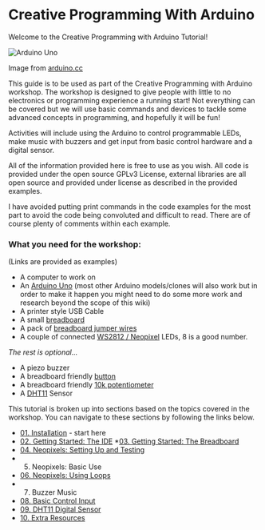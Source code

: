 # Creative Programming With Arduino

Welcome to the Creative Programming with Arduino Tutorial!

![Arduino Uno](https://store-cdn.arduino.cc/uni/catalog/product/cache/1/image/520x330/604a3538c15e081937dbfbd20aa60aad/a/0/a000066_featured_1_.jpg  "Arduino Uno")

Image from [arduino.cc](https://www.arduino.cc/)

This guide is to be used as part of the Creative Programming with Arduino workshop. The workshop is designed to give people with little to no electronics or programming experience a running start! Not everything can be covered but we will use basic commands and devices to tackle some advanced concepts in programming, and hopefully it will be fun!

Activities will include using the Arduino to control programmable LEDs, make music with buzzers and get input from basic control hardware and a digital sensor.

All of the information provided here is free to use as you wish. All code is provided under the open source GPLv3 License, external libraries are all open source and provided under license as described in the provided examples.

I have avoided putting print commands in the code examples for the most part to avoid the code being convoluted and difficult to read. There are of course plenty of comments within each example.

### What you need for the workshop:

(Links are provided as examples)

* A computer to work on
* An [Arduino Uno](https://www.rapidonline.com/arduino-uno-a000066-board-r3-73-4440) (most other Arduino models/clones will also work but in order to make it happen you might need to do some more work and research beyond the scope of this wiki)
* A printer style USB Cable
* A small [breadboard](https://www.rapidonline.com/rapid-tp-039-solderless-breadboard-transparent-400-points-34-0671)
* A pack of [breadboard jumper wires](https://www.rapidonline.com/rapid-jw-003-breadboard-jumper-wires-bundle-of-75-34-0673)
* A couple of connected [WS2812 / Neopixel](https://www.rapidonline.com/adafruit-2867-neopixel-addressable-led-stick-8-x-5050-rgbw-warm-white-3000k-73-5278) LEDs, 8 is a good number.

*The rest is optional...*

* A piezo buzzer
* A breadboard friendly [button](https://www.rapidonline.com/zip-switch-mini-push-button-t602-1-pole-on-off-24v-dc-50ma-5mm-50-1054)
* A breadboard friendly [10k potentiometer](https://www.rapidonline.com/taiwan-alpha-rv16af-10k-lin-16mm-metal-case-pcb-potentiometer-65-0715)
* A [DHT11](https://www.amazon.co.uk/HALJIA-Digital-Temperature-Humidity-Arduino/dp/B06Y99X3NS/ref=sr_1_3?ie=UTF8&qid=1533302660&sr=8-3&keywords=DHT11) Sensor

This tutorial is broken up into sections based on the topics covered in the workshop. You can navigate to these sections by following the links below.

* [01. Installation](https://github.com/AidanTek/creativeprogrammingarduino/blob/master/01_Installation.md) - start here
* [02. Getting Started: The IDE](https://github.com/AidanTek/creativeprogrammingarduino/blob/master/02_GettingStarted_TheIDE.md)
*[03. Getting Started: The Breadboard](https://github.com/AidanTek/creativeprogrammingarduino/blob/master/03_GettingStarted_TheBreadboard.md)
* [04. Neopixels: Setting Up and Testing](https://github.com/AidanTek/creativeprogrammingarduino/blob/master/04_Neopixels_SettingUp.md)
* 05. Neopixels: Basic Use
* [06. Neopixels: Using Loops](https://github.com/AidanTek/creativeprogrammingarduino/blob/master/06_Neopixels_UsingLoops.md)
* 07. Buzzer Music
* [08. Basic Control Input](https://github.com/AidanTek/creativeprogrammingarduino/blob/master/08_BasicControlInput.md)
* [09. DHT11 Digital Sensor](https://github.com/AidanTek/creativeprogrammingarduino/blob/master/09_DHT11Sensor.md)
* [10. Extra Resources](https://github.com/AidanTek/creativeprogrammingarduino/blob/master/10_ExtraResources.md)



